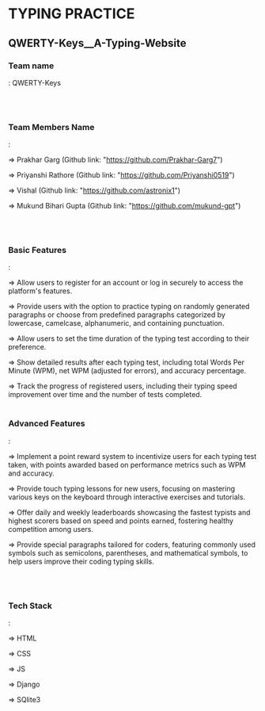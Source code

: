 <h1>TYPING PRACTICE</h1>
<h2>QWERTY-Keys__A-Typing-Website</h2>

<h3>Team name</h3>: QWERTY-Keys

<br><br>
<h3>Team Members Name</h3>: 

=> Prakhar Garg (Github link: "https://github.com/Prakhar-Garg7")

=> Priyanshi Rathore (Github link: "https://github.com/Priyanshi0519")

=> Vishal (Github link: "https://github.com/astronix1")

=> Mukund Bihari Gupta (Github link: "https://github.com/mukund-gpt")


<br><br>
<h3>Basic Features</h3>:

=> Allow users to register for an account or log in securely to access the platform's features.

=> Provide users with the option to practice typing on randomly generated paragraphs or choose from predefined paragraphs categorized by lowercase, camelcase, alphanumeric, and containing punctuation.

=> Allow users to set the time duration of the typing test according to their preference.

=> Show detailed results after each typing test, including total Words Per Minute (WPM), net WPM (adjusted for errors), and accuracy percentage.

=> Track the progress of registered users, including their typing speed improvement over time and the number of tests completed.
<br><br>

<h3>Advanced Features</h3>:

=> Implement a point reward system to incentivize users for each typing test taken, with points awarded based on performance metrics such as WPM and accuracy.

=> Provide touch typing lessons for new users, focusing on mastering various keys on the keyboard through interactive exercises and tutorials.

=> Offer daily and weekly leaderboards showcasing the fastest typists and highest scorers based on speed and points earned, fostering healthy competition among users.

=> Provide special paragraphs tailored for coders, featuring commonly used symbols such as semicolons, parentheses, and mathematical symbols, to help users improve their coding typing skills.


<br><br>
<h3>Tech Stack</h3>:

=> HTML

=> CSS

=> JS

=> Django

=> SQlite3


